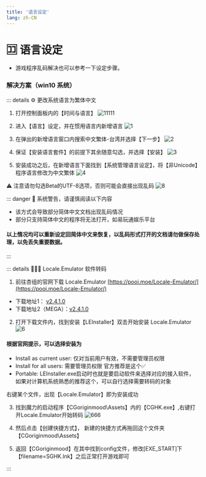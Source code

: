 ```yaml
---
title: '语言设定'
lang: zh-CN
---
```



# 🈁 语言设定

- 游戏程序乱码解决也可以参考一下设定步骤。


### 解决方案（win10 系统）

::: details ⚙️ 更改系统语言为繁体中文

1. 打开控制面板内的【时间与语言】
![11111](https://user-images.githubusercontent.com/78347270/115210053-2ae83180-a139-11eb-84c1-60387209986d.png)


2. 进入【语言】设定，并在惯用语言内新增语言
![1](https://user-images.githubusercontent.com/78347270/115209633-c0cf8c80-a138-11eb-8d56-cdccd55b82f5.png)

3. 在弹出的新增语言窗口内搜索中文繁体-台湾并选择【下一步】
![2](https://user-images.githubusercontent.com/78347270/115209641-c2995000-a138-11eb-9b19-efa0ce12fb41.png)

4. 保证【安装语言套件】的前提下其余随意勾选，并选择【安装】
![3](https://user-images.githubusercontent.com/78347270/115209643-c2995000-a138-11eb-89d6-dba9bc0ba9d5.png)

5. 安装成功之后，在新增语言下面找到【系统管理语言设定】，将【非Unicode】程序语言修改为中文繁体
![4](https://user-images.githubusercontent.com/78347270/115211301-65060300-a13a-11eb-8579-c32b940d91ce.png)

⚠️ 注意请勿勾选Beta的UTF-8选项，否则可能会直接出现乱码
![8](https://user-images.githubusercontent.com/78347270/115211605-ac8c8f00-a13a-11eb-9892-e66bc94b69e5.png)

::: danger 🚨 系统警告，请谨慎阅读以下内容
- 该方式会导致部分简体中文文档出现乱码情况
- 部分只支持简体中文的程序将无法打开，如易玩通娱乐平台

#### 以上情况均可以重新设定回简体中文来恢复，以乱码形式打开的文档请勿做保存处理，以免丢失重要数据。

:::


::: details 👨🏻‍💻 Locale.Emulator 软件转码

1. 前往杏组的官网下载 Locale.Emulator [https://pooi.moe/Locale-Emulator/](https://pooi.moe/Locale-Emulator/)

- 下载地址1： [v2.4.1.0](https://github.com/xupefei/Locale-Emulator/releases/download/v2.4.1.0/Locale.Emulator.2.4.1.0.zip)
- 下载地址2（MEGA）：[v2.4.1.0](https://mega.co.nz/#F!QYlWRDYK!SZngRnKE1RMKlvCQJGcQBg)

2. 打开下载文件内，找到安装【LEInstaller】双击开始安装 Locale.Emulator
![6](https://user-images.githubusercontent.com/78347270/115212974-0b063d00-a13c-11eb-834b-3242d5f3c9cd.png)

#### 根据官网提示，可以选择安装为
- Install as current user: 仅对当前用户有效，不需要管理员权限
- Install for all users: 需要管理员权限 官方推荐是这个✅
- Portable: LEInstaller.exe启动时也就是要启动软件来选择对应的接入软件，如果对计算机系统熟悉的推荐这个，可以自行选择需要转码的对象

右键某个文件，出现【Locale.Emulator】即为安装成功

3. 找到魔力的启动程序【CGoriginmood\Assets】内的【CGHK.exe】,右键打开Locale.Emulator开始转码
![666](https://user-images.githubusercontent.com/78347270/115214716-c2e81a00-a13d-11eb-8abc-1e9ca877dee7.png)

4. 然后点击【创建快捷方式】， 新建的快捷方式再拖回这个文件夹【CGoriginmood\Assets】

5. 返回【CGoriginmood】在其中找到config文件，修改[EXE_START]下【filename=SGHK.lnk】之后正常打开游戏即可

:::